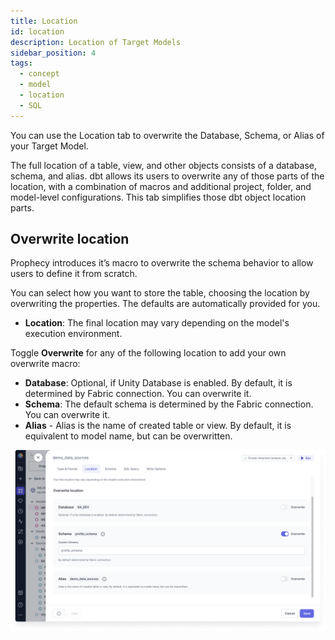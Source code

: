 ```yaml
---
title: Location
id: location
description: Location of Target Models
sidebar_position: 4
tags:
  - concept
  - model
  - location
  - SQL
---
```


You can use the Location tab to overwrite the Database, Schema, or Alias of your Target Model.

The full location of a table, view, and other objects consists of a database, schema, and alias. dbt allows its users to overwrite any of those parts of the location, with a combination of macros and additional project, folder, and model-level configurations. This tab simplifies those dbt object location parts.

## Overwrite location

Prophecy introduces it’s macro to overwrite the schema behavior to allow users to define it from scratch.

You can select how you want to store the table, choosing the location by overwriting the properties. The defaults are automatically provided for you.

- **Location**: The final location may vary depending on the model's execution environment.

Toggle **Overwrite** for any of the following location to add your own overwrite macro:

- **Database**: Optional, if Unity Database is enabled. By default, it is determined by Fabric connection. You can overwrite it.
- **Schema**: The default schema is determined by the Fabric connection. You can overwrite it.
- **Alias** - Alias is the name of created table or view. By default, it is equivalent to model name, but can be overwritten.

![Location](img/location.png)
